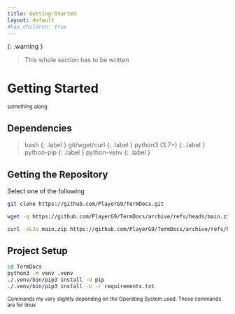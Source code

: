 ```yaml
---
title: Getting-Started
layout: default
#has_children: true
---
```


{: .warning }
> This whole section has to be written

# Getting Started

<sup>something along</sup>

## Dependencies

> bash
> {: .label }
> git/wget/curl
> {: .label }
> python3 (3.7+)
> {: .label }
> python-pip
> {: .label }
> python-venv
> {: .label }

## Getting the Repository 

Select one of the following

```bash
git clone https://github.com/PlayerG9/TermDocs.git
```
```bash
wget -q https://github.com/PlayerG9/TermDocs/archive/refs/heads/main.zip && unzip -q main.zip && rm main.zip && mv TermDocs-main TermDocs
```
```bash
curl -sLJo main.zip https://github.com/PlayerG9/TermDocs/archive/refs/heads/main.zip && unzip -q main.zip && rm main.zip && mv TermDocs-main TermDocs
```

## Project Setup

```bash
cd TermDocs
python3 -m venv .venv
./.venv/bin/pip3 install -U pip 
./.venv/bin/pip3 install -U -r requirements.txt 
```
<sup>Commands my vary slightly depending on the Operating System used. These commands are for linux</sup>
